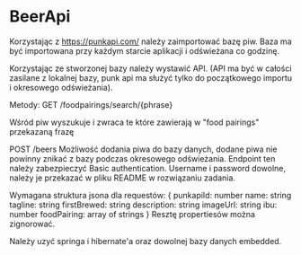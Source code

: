 # BeerApi

Korzystając z https://punkapi.com/ należy zaimportować bazę piw. Baza ma być importowana przy każdym starcie aplikacji i odświeżana co godzinę.

Korzystając ze stworzonej bazy należy wystawić API. (API ma być w całości zasilane z lokalnej bazy, punk api ma służyć tylko do początkowego importu i okresowego odświeżania).

Metody:
GET /foodpairings/search/{phrase}

Wśród piw wyszukuje i zwraca te które zawierają w "food pairings" przekazaną frazę

POST /beers
Możliwość dodania piwa do bazy danych, dodane piwa nie powinny znikać z bazy podczas okresowego odświeżania. 
Endpoint ten należy zabezpieczyć Basic authentication. Username i password dowolne, należy je przekazać w pliku README w rozwiązaniu zadania.

Wymagana struktura jsona dla requestów:
{
punkapiId: number
name: string
tagline: string
firstBrewed: string
description: string
imageUrl: string
ibu: number
foodPairing: array of strings
}
Resztę propertiesów można zignorować.

Należy uzyć springa i hibernate'a oraz dowolnej bazy danych embedded. 


